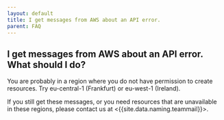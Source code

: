 ```yaml
---
layout: default
title: I get messages from AWS about an API error.
parent: FAQ
---
```


## I get messages from AWS about an API error. What should I do?
You are probably in a region where you do not have permission to create resources.
Try eu-central-1 (Frankfurt) or eu-west-1 (Ireland).

If you still get these messages, or you need resources that are unavailable in these regions, please contact us at <{{site.data.naming.teammail}}>.
